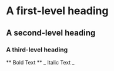 # A first-level heading
## A second-level heading
### A third-level heading
** Bold Text **
_ Italic Text _
